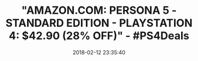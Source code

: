 ---
title: >-
  "AMAZON.COM: PERSONA 5 - STANDARD EDITION - PLAYSTATION 4: $42.90 (28% OFF)" -
  #PS4Deals
name: Persona 5 - Standard Edition - PlayStation 4
date: '2018-02-12 23:35:40'
buy_now: >-
  https://www.amazon.com/Persona-5-Standard-PlayStation-4/dp/B01GKHJP98?psc=1&SubscriptionId=AKIAIA5RBQIWQVTCUEUQ&tag=coldcutdeals-20&linkCode=xm2&camp=2025&creative=165953&creativeASIN=B01GKHJP98
description_markdown: |+
  Persona 5 - Standard Edition - PlayStation 4

    - Persona 5 marks the return of the award-winning franchise on home consoles since the PS2 generation

    - Fast-paced Japanese role-playing game mechanics, exciting action sequences

    - Vibrantly stylized characters, enemies, and environments, elegant anime-style cut-scenes

    - Soundtrack featuring the fresh sounds of acid jazz composed by the gifted Shoji Meguro

    - Overcome various obstacles with graceful Phantom Thief action. The simple-to-learn, but hard-to-master controls will be enjoyed by newcomers and veteran Persona players alike.

tweet_id_str: '963194925264396288'
price: $59.99
you_save: ''
asin: B01GKHJP98
image: 'https://images-na.ssl-images-amazon.com/images/I/61YVSLYqB1L.jpg'

---